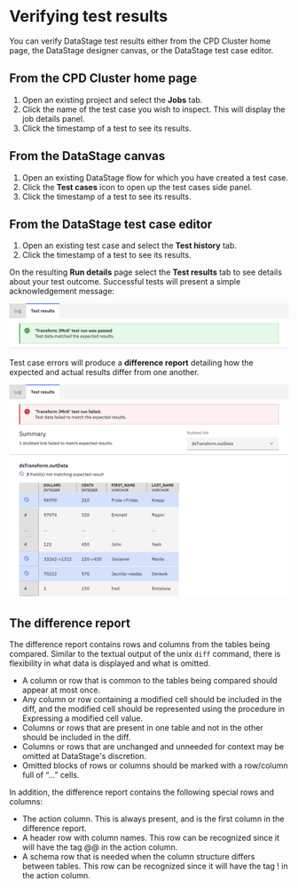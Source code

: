 # Verifying test results

You can verify DataStage test results either from the CPD Cluster home page, the DataStage designer canvas, or the DataStage test case editor.

## From the CPD Cluster home page

1. Open an existing project and select the **Jobs** tab.
1. Click the name of the test case you wish to inspect.  This will display the job details panel.
1. Click the timestamp of a test to see its results.

## From the DataStage canvas

1. Open an existing DataStage flow for which you have created a test case.
1. Click the **Test cases** icon to open up the test cases side panel.
1. Click the timestamp of a test to see its results.

## From the DataStage test case editor

1. Open an existing test case and select the **Test history** tab.
1. Click the timestamp of a test to see its results.

On the resulting **Run details** page select the **Test results** tab to see details about your test outcome.  Successful tests will present a simple acknowledgement message:

![screen capture](./images/ds-test-case-results-pass.png "test screen capture")

Test case errors will produce a **difference report** detailing how the expected and actual results differ from one another.

![screen capture](./images/ds-test-case-results-fail.png "test screen capture")

## The difference report

The difference report contains rows and columns from the tables being compared. Similar to the textual output of the unix `diff` command, there is flexibility in what data is displayed and what is omitted.

- A column or row that is common to the tables being compared should appear at most once.
- Any column or row containing a modified cell should be included in the diff, and the modified cell should be represented using the procedure in Expressing a modified cell value.
- Columns or rows that are present in one table and not in the other should be included in the diff.
- Columns or rows that are unchanged and unneeded for context may be omitted at DataStage's discretion.
- Omitted blocks of rows or columns should be marked with a row/column full of “…” cells.

In addition, the difference report contains the following special rows and columns:

- The action column. This is always present, and is the first column in the difference report.
- A header row with column names. This row can be recognized since it will have the tag @@ in the action column.
- A schema row that is needed when the column structure differs between tables. This row can be recognized since it will have the tag ! in the action column.

